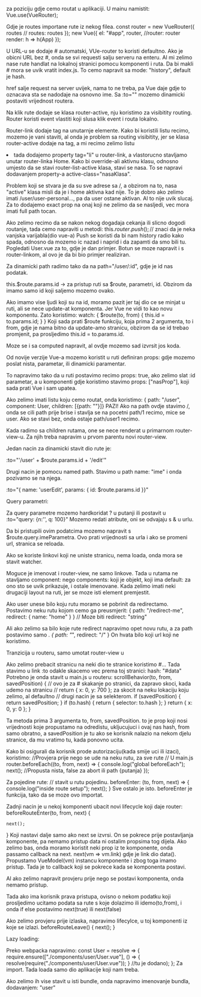 <router-view> za poziciju gdje cemo routat u aplikaciji.
U mainu namistit:
Vue.use(VueRouter);

Gdje je routes importane rute iz nekog filea.
const router = new VueRouter({
  routes // routes: routes
});
new Vue({
  el: "#app",
  router, //router: router
  render: h => h(App)
});

U URL-u se dodaje # automatski, VUe-router to koristi defaultno.
Ako je obicni URL bez #, onda se svi requesti salju serveru na enteru.
Al mi zelimo nase rute handlat na lokalnoj stranici pomocu komponenti i ruta.
Da bi makli # mora se uvik vratit index.js.
To cemo napravit sa mode: "history", default je hash.

href salje request na server uvijek, nama to ne treba, pa Vue daje
<router-link to="/"> gdje to oznacava sta se nadodaje na osnovno ime.
Sa :to="" mozemo dinamicki postaviti vrijednost routera.

Na klik rute dodaje se klasa router-active, nju koristimo za visibitity routing.
Router koristi event vlastiti koji slusa klik event i routa lokalno.

Router-link dodaje <a> tag na unutarnje elemente.
Kako bi koristili listu recimo, mozemo je vani staviti, al onda je problem sa routing visibitity,
jer se klasa router-active dodaje na <a> tag, a mi recimo zelimo listu <li>
tada dodajemo property tag="li" u router-link, a <a> vlastorucno stavljamo unutar router-linka <a>Home</a>.
Kako bi override-ali aktivnu klasu, odnosno umjesto da se stavi router-list-active klasa,
stavi se nasa. To se napravi dodavanjem property-a active-class="nasaKlasa".

Problem koji se stvara je da su sve adrese sa /, a obzirom na to, nasa "active" klasa misli da je i home aktivna kad nije.
To je dobro ako zelimo imati /user/user-personal..., pa da user ostane aktivan. Al to nije uvik slucaj.
Za to dodajemo exact prop na onaj koji ne zelimo da se nasljedi, vec mora imati full path tocan.

Ako zelimo recimo da se nakon nekog dogadaja cekanja ili slicno dogodi routanje,
tada cemo napraviti u metodi:
this.$router.push(); //$ znaci da je neka vanjska varijabla(dio vue-a)
Push se koristi da bi nam history radio kako spada, odnosno da mozemo ic nazad i naprid i da zapamti da smo bili tu.
Pogledati User.vue za to, gdje je dan primjer. Botun se moze napravit i s router-linkom, al ovo je da bi bio primjer realiziran.

Za dinamicki path radimo tako da na path="/user/:id", gdje je id nas podatak.

this.$route.params.id -> za pristup ruti sa $route, parametri, id.
Obzirom da imamo samo id koji saljemo mozemo ovako.

Ako imamo vise ljudi koji su na id, moramo pazit jer taj dio ce se minjat u ruti,
ali se nece update-at komponenta. Jer Vue ne vidi to kao novu komponentu.
Zato koristimo:
watch: {
    $route(to, from) {
      this.id = to.params.id;
    }
  }
Koji sada prati $route funkciju, koja prima 2 argumenta, to i from, gdje je nama bitno da update-amo stranicu,
obzirom da se id trebao promjenit, pa prosljedimo this.id = to.params.id.

Moze se i sa computed napravit, al ovdje mozemo sad izvrsit jos koda.

Od novije verzije Vue-a mozemo koristit u ruti definiran props: gdje mozemo poslat nista, parametar, ili dinamicki paramentar.

To napravimo tako da u ruti postavimo recimo props: true, ako zelimo slat :id parametar,
a u komponenti gdje koristimo stavimo props: ["nasProp"], koji sada prati Vue i sam upatea.

Ako zelimo imati listu koju cemo routat, onda koristimo:
{ path: "/user", component: User, children: [{path: ""}]}
PAZI! Ako na path ovdje stavimo /, onda se cili path prije brise i stavlja se na pocetni path/1 recimo, mice se user.
Ako se stavi bez, onda ostaje path/user1 recimo.

Kada radimo sa children rutama, one se nece renderat u primarnom router-view-u. Za njih treba napravim u prvom parentu novi router-view.

Jedan nacin za dinamicki stavit dio rute je:

:to="'/user' + $route.params.id + '/edit'"

Drugi nacin je pomocu named path. Stavimo u path name: "ime" i onda pozivamo se na njega.

:to="{ name: 'userEdit', params: { id: $route.params.id }}"

Query parametri:

Za query parametre mozemo hardkoridat ? u putanji ili postavit u :to="query: {n:'', q: 100}"
Mozemo redati atribute, oni se odvajaju s & u urlu.

Da bi pristupili ovim podatcima mozemo napravit s $route.query.imeParametra.
Ovo prati vrijednosti sa urla i ako se promeni url, stranica se reloada.

Ako se koriste linkovi koji ne uniste stranicu, nema loada, onda mora se stavit watcher.

Moguce je imenovat i router-view, ne samo linkove.
Tada u rutama ne stavljamo component: nego components: koji je objekt, koji ima default: za ono sto se uvik prikazuje, i ostale imenovane.
Kada zelimo imati neki drugaciji layout na ruti, jer se moze isti element premjestit.


Ako user unese bilo koju rutu moramo se pobrinit da redirectamo.
Postavimo neku rutu kojom cemo ga preusmjerit:
  { path: "/redirect-me", redirect: { name: "home" } } // Moze biti redirect: "string"

Ali ako zelimo sa bilo koje rute redirect napravimo opet novu rutu,
a za path postavimo samo *.
  { path: "*", redirect: "/" }
On hvata bilo koji url koji ne koristimo.


Tranzicija u routeru, samo umotat router-view u <transition>


Ako zelimo prebacit stranicu na neki dio te stranice koristimo #...
Tada stavimo u link :to odakle skacemo vec prema toj stranici:
hash: "#data"
Potrebno je onda stavit u main.js u routeru:
 scrollBehavior(to, from, savedPosition) {
    // ovo je za # skakanje po stranici, da zapravo skoci, kada udemo na stranicu
    // return { x: 0, y: 700 }; za skocit na neku lokaciju koju zelimo, al defaultno
    // drugi nacin je sa selekterom.
    if (savedPosition) {
      return savedPosition;
    }
    if (to.hash) {
      return { selector: to.hash };
    }
    return { x: 0, y: 0 };
  }

Ta metoda prima 3 argumenta to, from, savedPosition.
to je prop koji nosi vrijednosti koje propustamo na odredistu, ukljucujuci i ovaj nas hash,
from samo obratno, a savedPosition je tu ako se korisnik nalazio na nekom djelu stranice, da mu vratimo tu,
kada ponovno ucita.


Kako bi osigurali da korisnik prode autorizaciju(kada smije uci ili izaci),
koristimo:
//Provjera prije nego se ude na neku rutu, za sve rute
// U main.js
router.beforeEach((to, from, next) => {
  console.log("global beforeEach");
  next(); //Propusta nista, false za abort ili path {putanja}
}); 


Za pojedine rute:
// stavit u rutu pojedinu.
beforeEnter: (to, from, next) => {
          console.log("inside route setup");
          next();
}
Sve ostalo je isto. beforeEnter je funkcija, tako da se moze ovo importat.


Zadnji nacin je u nekoj komponenti ubacit novi lifecycle koji daje router:
  beforeRouteEnter(to, from, next) {
    
    next();
  }
Koji nastavi dalje samo ako next se izvrsi. On se pokrece prije postavljanja komponente,
pa nemamo pristup data ni ostalim propsima tog dijela.
Ako zelimo bas, onda moramo koristit neki prop iz te komponente,
onda passamo callback na next.
next(vm => vm.link) gdje je link dio data().
Propustamo VueModel(vm) instancu komponente i zbog toga imamo pristup.
Tada je to callback koji se pokrece kada se komponenta postavi.

Al ako zelimo napravit provjeru prije nego se postavi komponenta, onda nemamo pristup.

Tada ako ima korisnik prava pristupa, ovisno o nekom podatku koji prosljedimo ucitamo podata sa rute s koje dolazimo ili idemo(to,from),
i onda if else postavimo next(true) ili next(false)


Ako zelimo provjeru prije izlaska, napravimo lifecylce, u toj komponenti iz koje se izlazi.
beforeRouteLeave() {
	next();
}


Lazy loading:

Preko webpacka napravimo:
const User = resolve => {
  require.ensure(["./components/user/User.vue"], () => {
    resolve(require("./components/user/User.vue"));
  } //tu je dodano);
};
Za import. Tada loada samo dio aplikacije koji nam treba.

Ako zelimo ih vise stavit u isti bundle, onda napravimo imenovanje bundla, dodavanjem:
"user"